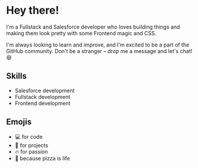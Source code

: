 # Hey there!

I'm a Fullstack and Salesforce developer who loves building things and making them look pretty with some Frontend magic and CSS.

I'm always looking to learn and improve, and I'm excited to be a part of the GitHub community. Don't be a stranger – drop me a message and let's chat! 😄

## Skills

- Salesforce development
- Fullstack development
- Frontend development

## Emojis

- 💻 for code
- 🚀 for projects
- 🔥 for passion
- 🍕 because pizza is life
